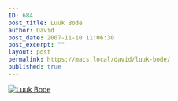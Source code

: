 ```yaml
---
ID: 684
post_title: Luuk Bode
author: David
post_date: 2007-11-10 11:06:30
post_excerpt: ""
layout: post
permalink: https://macs.local/david/luuk-bode/
published: true
---
```

<a href="http://www.luukbode.com/"><img src="http://davidawindham.com/images/bode.png" alt="Luuk Bode" /></a>